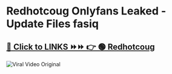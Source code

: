 
 # Redhotcoug Onlyfans Leaked - Update Files fasiq

## <h2><a href="https://clipsfans.com/Redhotcoug&ref=git">🔗 Click to LINKS ⏩⏩ 👉 🟢 Redhotcoug </a></h2>

<a href="https://clipsfans.com/Redhotcoug&ref=git" rel="nofollow" data-target="animated-image.originalLink"><img src="https://i.ibb.co.com/xMMVF88/686577567.gif" alt="Viral Video Original" style="max-width: 100%; display: inline-block;" data-target="animated-image.originalImage"></a>

